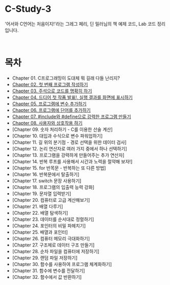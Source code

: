 # C-Study-3
'어서와 C언어는 처음이지!'라는 그레그 페리, 딘 밀러님의 책 예제 코드, Lab 코드 정리입니다.

<br>

# 목차

- Chapter 01. C프로그래밍이 도대체 뭐 길래 다들 난리지?
- [Chapter 02. 첫 번째 프로그램 작성하기](https://github.com/siotsiot/C-Study-3/tree/main/Chapter%2002.%20%EC%B2%AB%20%EB%B2%88%EC%A7%B8%20%ED%94%84%EB%A1%9C%EA%B7%B8%EB%9E%A8%20%EC%9E%91%EC%84%B1%ED%95%98%EA%B8%B0)
- [Chapter 03. 주석으로 코드를 명확히 하기](https://github.com/siotsiot/C-Study-3/tree/main/Chapter%2003.%20%EC%A3%BC%EC%84%9D%EC%9C%BC%EB%A1%9C%20%EC%BD%94%EB%93%9C%EB%A5%BC%20%EB%AA%85%ED%99%95%ED%9E%88%20%ED%95%98%EA%B8%B0)
- [Chapter 04. 드디어 첫 작품 발표!, 실행 결과를 화면에 표시하기](https://github.com/siotsiot/C-Study-3/tree/main/Chapter%2004.%20%EB%93%9C%EB%94%94%EC%96%B4%20%EC%B2%AB%20%EC%9E%91%ED%92%88%20%EB%B0%9C%ED%91%9C!%2C%20%EC%8B%A4%ED%96%89%20%EA%B2%B0%EA%B3%BC%EB%A5%BC%20%ED%99%94%EB%A9%B4%EC%97%90%20%ED%91%9C%EC%8B%9C%ED%95%98%EA%B8%B0)
- [Chapter 05. 프로그램에 변수 추가하기](https://github.com/siotsiot/C-Study-3/tree/main/Chapter%2005.%20%ED%94%84%EB%A1%9C%EA%B7%B8%EB%9E%A8%EC%97%90%20%EB%B3%80%EC%88%98%20%EC%B6%94%EA%B0%80%ED%95%98%EA%B8%B0)
- [Chapter 06. 프로그램에 단어를 추가하기](https://github.com/siotsiot/C-Study-3/tree/main/Chapter%2006.%20%ED%94%84%EB%A1%9C%EA%B7%B8%EB%9E%A8%EC%97%90%20%EB%8B%A8%EC%96%B4%EB%A5%BC%20%EC%B6%94%EA%B0%80%ED%95%98%EA%B8%B0)
- [Chapter 07. #include와 #define으로 강력한 프로그램 만들기](https://github.com/siotsiot/C-Study-3/tree/main/Chapter%2007.%20%EA%B0%95%EB%A0%A5%ED%95%9C%20%ED%94%84%EB%A1%9C%EA%B7%B8%EB%9E%A8%20%EB%A7%8C%EB%93%A4%EA%B8%B0)
- [Chapter 08. 사용자와 상호작용 하기](https://github.com/siotsiot/C-Study-3/tree/main/Chapter%2008.%20%EC%82%AC%EC%9A%A9%EC%9E%90%EC%99%80%20%EC%83%81%ED%98%B8%EC%9E%91%EC%9A%A9%20%ED%95%98%EA%B8%B0)
- [Chapter 09. 숫자 처리하기 - C를 이용한 산술 계산]
- [Chapter 10. 대입과 수식으로 변수 파워업하기]
- [Chapter 11. 길 위의 분기점 - 경로 선택을 위한 데이터 검사]
- [Chapter 12. 논리 연산자로 여러 가지 중에서 하나 선택하기]
- [Chapter 13. 프로그램을 강력하게 만들어주는 추가 연산자]
- [Chapter 14. 반복 루프를 사용해서 시간과 노력을 절약해 보자!]
- [Chapter 15. for 반목문 - 반복하는 또 다른 방법]
- [Chapter 16. 반복문에서 탈출하기]
- [Chapter 17. switch 문장 사용하기]
- [Chapter 18. 프로그램의 입출력 능력 강화]
- [Chapter 19. 문자열 입력받기]
- [Chapter 20. 컴퓨터로 고급 계산해보기]
- [Chapter 21. 배열 다루기]
- [Chapter 22. 배열 탐색하기]
- [Chapter 23. 데이터를 순서대로 정렬하기]
- [Chapter 24. 포인터의 비밀 파헤치기]
- [Chapter 25. 배열과 포인터]
- [Chapter 26. 컴퓨터 메모리 극대화하기]
- [Chapter 27. 구조체로 데이터 구조 만들기]
- [Chapter 28. 순차 파일을 컴퓨터에 저장하기]
- [Chapter 29. 랜덤 파일 저장하기]
- [Chapter 30. 함수를 사용하여 프로그램 체계화하기]
- [Chapter 31. 함수에 변수를 전달하기]
- [Chapter 32. 함수에서 값 반환하기]
